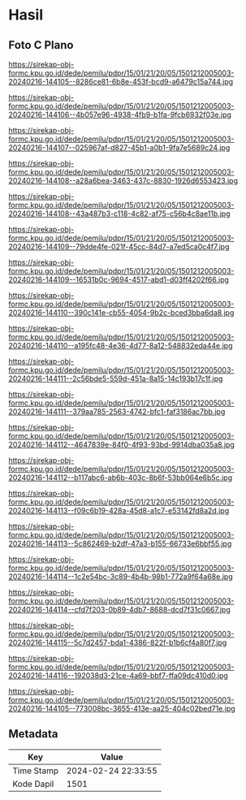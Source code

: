 # Hasil

## Foto C Plano

https://sirekap-obj-formc.kpu.go.id/dede/pemilu/pdpr/15/01/21/20/05/1501212005003-20240216-144105--8286ce81-6b8e-453f-bcd9-a6479c15a744.jpg

https://sirekap-obj-formc.kpu.go.id/dede/pemilu/pdpr/15/01/21/20/05/1501212005003-20240216-144106--4b057e96-4938-4fb9-b1fa-9fcb6932f03e.jpg

https://sirekap-obj-formc.kpu.go.id/dede/pemilu/pdpr/15/01/21/20/05/1501212005003-20240216-144107--025967af-d827-45b1-a0b1-9fa7e5689c24.jpg

https://sirekap-obj-formc.kpu.go.id/dede/pemilu/pdpr/15/01/21/20/05/1501212005003-20240216-144108--a28a6bea-3463-437c-8830-1926d6553423.jpg

https://sirekap-obj-formc.kpu.go.id/dede/pemilu/pdpr/15/01/21/20/05/1501212005003-20240216-144108--43a487b3-c118-4c82-af75-c56b4c8ae11b.jpg

https://sirekap-obj-formc.kpu.go.id/dede/pemilu/pdpr/15/01/21/20/05/1501212005003-20240216-144109--79dde4fe-021f-45cc-84d7-a7ed5ca0c4f7.jpg

https://sirekap-obj-formc.kpu.go.id/dede/pemilu/pdpr/15/01/21/20/05/1501212005003-20240216-144109--16531b0c-9694-4517-abd1-d03ff4202f66.jpg

https://sirekap-obj-formc.kpu.go.id/dede/pemilu/pdpr/15/01/21/20/05/1501212005003-20240216-144110--390c141e-cb55-4054-9b2c-bced3bba6da8.jpg

https://sirekap-obj-formc.kpu.go.id/dede/pemilu/pdpr/15/01/21/20/05/1501212005003-20240216-144110--a195fc48-4e36-4d77-8a12-548832eda44e.jpg

https://sirekap-obj-formc.kpu.go.id/dede/pemilu/pdpr/15/01/21/20/05/1501212005003-20240216-144111--2c56bde5-559d-451a-8a15-14c193b17c1f.jpg

https://sirekap-obj-formc.kpu.go.id/dede/pemilu/pdpr/15/01/21/20/05/1501212005003-20240216-144111--379aa785-2563-4742-bfc1-faf3186ac7bb.jpg

https://sirekap-obj-formc.kpu.go.id/dede/pemilu/pdpr/15/01/21/20/05/1501212005003-20240216-144112--4647839e-84f0-4f93-93bd-9914dba035a8.jpg

https://sirekap-obj-formc.kpu.go.id/dede/pemilu/pdpr/15/01/21/20/05/1501212005003-20240216-144112--b117abc6-ab6b-403c-8b6f-53bb064e6b5c.jpg

https://sirekap-obj-formc.kpu.go.id/dede/pemilu/pdpr/15/01/21/20/05/1501212005003-20240216-144113--f09c6b19-428a-45d8-a1c7-e53142fd8a2d.jpg

https://sirekap-obj-formc.kpu.go.id/dede/pemilu/pdpr/15/01/21/20/05/1501212005003-20240216-144113--5c862469-b2df-47a3-b155-66733e6bbf55.jpg

https://sirekap-obj-formc.kpu.go.id/dede/pemilu/pdpr/15/01/21/20/05/1501212005003-20240216-144114--1c2e54bc-3c89-4b4b-98b1-772a9f64a68e.jpg

https://sirekap-obj-formc.kpu.go.id/dede/pemilu/pdpr/15/01/21/20/05/1501212005003-20240216-144114--cfd7f203-0b89-4db7-8688-dcd7f31c0667.jpg

https://sirekap-obj-formc.kpu.go.id/dede/pemilu/pdpr/15/01/21/20/05/1501212005003-20240216-144115--5c7d2457-bda1-4386-822f-b1b6cf4a80f7.jpg

https://sirekap-obj-formc.kpu.go.id/dede/pemilu/pdpr/15/01/21/20/05/1501212005003-20240216-144116--192038d3-21ce-4a69-bbf7-ffa09dc410d0.jpg

https://sirekap-obj-formc.kpu.go.id/dede/pemilu/pdpr/15/01/21/20/05/1501212005003-20240216-144105--773008bc-3655-413e-aa25-404c02bed71e.jpg


## Metadata

| Key        | Value               |
| ---------- | ------------------- |
| Time Stamp | 2024-02-24 22:33:55 |
| Kode Dapil | 1501                |




